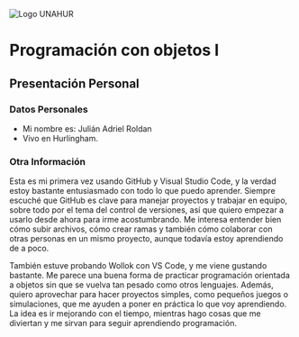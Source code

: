 ![Logo UNAHUR](./UNAHUR.png)

# Programación con objetos I
## Presentación Personal

### Datos Personales
- Mi nombre es: Julián Adriel Roldan
- Vivo en Hurlingham.


### Otra Información
Esta es mi primera vez usando GitHub y Visual Studio Code, y la verdad estoy bastante entusiasmado con todo lo que puedo aprender. Siempre escuché que GitHub es clave para manejar proyectos y trabajar en equipo, sobre todo por el tema del control de versiones, así que quiero empezar a usarlo desde ahora para irme acostumbrando. Me interesa entender bien cómo subir archivos, cómo crear ramas y también cómo colaborar con otras personas en un mismo proyecto, aunque todavía estoy aprendiendo de a poco.

También estuve probando Wollok con VS Code, y me viene gustando bastante. Me parece una buena forma de practicar programación orientada a objetos sin que se vuelva tan pesado como otros lenguajes. Además, quiero aprovechar para hacer proyectos simples, como pequeños juegos o simulaciones, que me ayuden a poner en práctica lo que voy aprendiendo. La idea es ir mejorando con el tiempo, mientras hago cosas que me diviertan y me sirvan para seguir aprendiendo programación.
